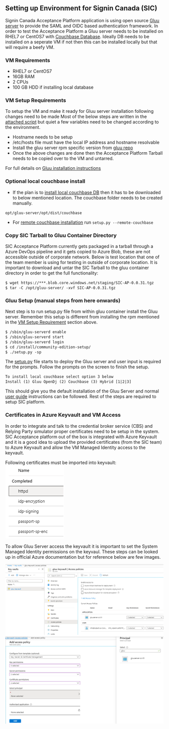 ## Setting up Environment for Signin Canada (SIC)
Signin Canada Acceptance Platform application is using open source [Gluu server](https://www.gluu.org/) to provide the SAML and OIDC based authentication framework. In order to test the Acceptance Platform a Gluu server needs to be installed on RHEL7 or CentOS7 with [Couchbase Database](https://www.couchbase.com/). Ideally DB needs to be installed on a seperate VM if not then this can be installed locally but that will require a beefy VM. 

### VM Requirements
- RHEL7 or CentOS7 
- 16GB RAM 
- 2 CPUs
- 100 GB HDD if installing local database

### VM Setup Requirements 
To setup the VM and make it ready for Gluu server installation following changes need to be made
Most of the below steps are written in the [attached script](install-gluu.sh) but quiet a few variables need to be changed according to the environment. 

- Hostname needs to be setup
- /etc/hosts file must have the local IP address and hostname resolvable
- Install the gluu server rpm specific version from [gluu repo](https://repo.gluu.org/#)
- Once the above changes are done then the Acceptance Platform Tarball needs to be copied over to the VM and untarred. 

For full details on [Gluu installation instructions](https://gluu.org/docs/ce/installation-guide/install-centos/)

### Optional local couchbase install
- If the plan is to [install local couchbase DB](https://gluu.org/docs/cb/4.0/) then it has to be downloaded to below mentioned location. The couchbase folder needs to be created manually.
```
opt/gluu-server/opt/dist/couchbase 
```
- For [remote couchbase installation](https://gluu.org/docs/cb/4.0/#remote-installation) run ``` setup.py --remote-couchbase ```

### Copy SIC Tarball to Gluu Container Directory
SIC Acceptance Platform currently gets packaged in a tarball through a Azure DevOps pipeline and it gets copied to Azure Blob, these are not accessible outside of corporate network. Below is test location that one of the team member is using for testing in outside of corporate location. It is important to download and untar the SIC Tarball to the gluu container directory in order to get the full functionality: 
``` 
$ wget https://***.blob.core.windows.net/staging/SIC-AP-0.0.31.tgz
$ tar -C /opt/gluu-server/ -xvf SIC-AP-0.0.31.tgz
```

### Gluu Setup (manual steps from here onwards)
Next step is to run setup.py file from within gluu container install the Gluu server. Remember this setup is different from installing the rpm mentioned in the [VM Setup Requirement](#VM-Setup-Requirements) section above. 

``` shell
$ /sbin/gluu-serverd enable
$ /sbin/gluu-serverd start
$ /sbin/gluu-serverd login
$ cd /install/community-edition-setup/
$ ./setup.py -sp
```
The [setup.py](https://gluu.org/docs/ce/3.0.2/installation-guide/install/#run-setuppy) file starts to deploy the Gluu server and user input is required for the prompts. Follow the prompts on the screen to finish the setup. 
```note
To install local couchbase select option 3 below
Install (1) Gluu OpenDj (2) Couchbase (3) Hybrid [1|2|3]
```
This should give you the default installation of the Gluu Server and normal [user guide](https://gluu.org/docs/ce/3.0.2/admin-guide/oxtrust-ui/) instructions can be followed. Rest of the steps are required to setup SIC platform. 

### Certificates in Azure Keyvault and VM Access
In order to integrate and talk to the credential broker service (CBS) and Relying Party simulator proper certificates need to be setup in the system. SIC Acceptance platform out of the box is integrated with Azure Keyvault and it is a good idea to upload the provided certificates (from the SIC team) to Azure Keyvault and allow the VM Managed Identity access to the keyvault. 

Following certificates must be imported into keyvault:
![](images/certificatesimg.png)

To allow Gluu Server access the keyvault it is important to set the System Managed Identity permissions on the keyvaul. These steps can be looked up in official Azure documentation but for reference below are few images. 

![](images/keyvault.png)
![](images/accesspolicy.png)


